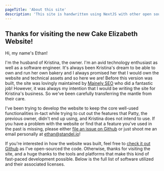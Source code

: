 ```yaml
---
pageTitle: 'About this site'
description: 'This site is handwritten using NextJS with other open source tooling and deployed using Vercel.'
---
```


## Thanks for visiting the new Cake Elizabeth Website!

Hi, my name's Ethan!

I'm the husband of Kristina, the owner. I'm an avid technology enthusiast as well as a software engineer. It's always 
been Kristina's dream to be able to own and run her own bakery and I always promised her that I would own the website
and technical assets and so here we are! Before this version was built, the site was lovingly maintained by 
[Mainely SEO](https://www.mainelyseo.com/) who did a fantastic job! However, it was always my intention that I would 
be writing the site for Kristina's business. So we've been carefully transferring the mantle from their care.

I've been trying to develop the website to keep the core well-used functionalities in-tact while trying to cut out
the features that Patty, the previous owner, didn't end up using, and Kristina does not intend to use. If you have a problem
with the website or find that a feature you've used in the past is missing, please either 
[file an issue on Github](https://github.com/EthanStandel/cakeelizabethdotcom/issues) or just shoot me an email personally at 
[ethan@standel.io](mailto:ethan@standel.io)!

If you're interested in how the website was built, feel free to [check it out Github](https://github.com/EthanStandel/cakeelizabethdotcom)
as I've open-sourced the code. Otherwise, thanks for visiting the site, and a huge thanks to the tools and platforms that make
this kind of fast-paced development possible. Below is the full list of software utilized and their associated licenses.
